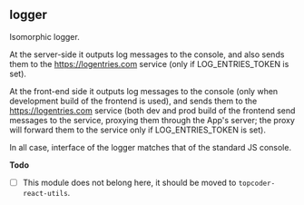 <a name="module_logger"></a>

## logger
Isomorphic logger.

At the server-side it outputs log messages to the console, and also sends
them to the https://logentries.com service (only if LOG_ENTRIES_TOKEN is
set).

At the front-end side it outputs log messages to the console (only when
development build of the frontend is used), and sends them to the
https://logentries.com service (both dev and prod build of the frontend
send messages to the service, proxying them through the App's server;
the proxy will forward them to the service only if LOG_ENTRIES_TOKEN is set).

In all case, interface of the logger matches that of the standard JS console.

**Todo**

- [ ] This module does not belong here, it should be moved to
`topcoder-react-utils`.

